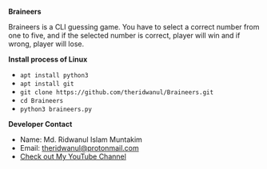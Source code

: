 **Braineers**

Braineers is a CLI guessing game. You have to select a correct number from one to five, and if the selected number is correct, player will win and if wrong, player will lose.

**Install process of Linux**
* `apt install python3`
* `apt install git`
* `git clone https://github.com/theridwanul/Braineers.git`
* `cd Braineers`
* `python3 braineers.py`

**Developer Contact**
* Name: Md. Ridwanul Islam Muntakim
* Email: theridwanul@protonmail.com
* [Check out My YouTube Channel](https://www.youtube.com/channel/UCjoSXq_wRK1U9uwiv3fXFkQ)